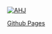 [![AHJ](https://github.com/Regina73G/ahj_HelpDesk/actions/workflows/web.yml/badge.svg)](https://github.com/Regina73G/ahj_HelpDesk/actions/workflows/web.yml)

[Github Pages](https://regina73g.github.io/ahj_HelpDesk/)